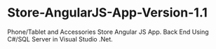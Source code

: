 # Store-AngularJS-App-Version-1.1
Phone/Tablet and Accessories Store Angular JS App. Back End Using C#/SQL Server in Visual Studio .Net.
